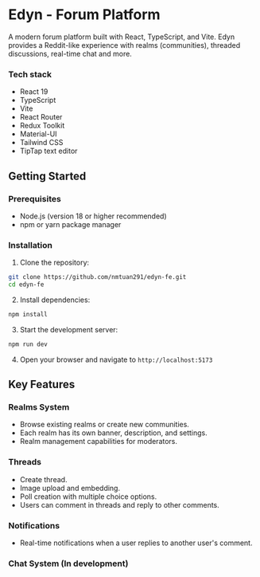 # Edyn - Forum Platform

A modern forum platform built with React, TypeScript, and Vite. Edyn provides a Reddit-like experience with realms (communities), threaded discussions, real-time chat and more.

### Tech stack
- React 19
- TypeScript
- Vite
- React Router
- Redux Toolkit
- Material-UI
- Tailwind CSS
- TipTap text editor


## Getting Started

### Prerequisites
- Node.js (version 18 or higher recommended)
- npm or yarn package manager

### Installation

1. Clone the repository:
```bash
git clone https://github.com/nmtuan291/edyn-fe.git
cd edyn-fe
```

2. Install dependencies:
```bash
npm install
```

3. Start the development server:
```bash
npm run dev
```

4. Open your browser and navigate to `http://localhost:5173`


## Key Features

### Realms System
- Browse existing realms or create new communities.
- Each realm has its own banner, description, and settings.
- Realm management capabilities for moderators.

### Threads
- Create thread.
- Image upload and embedding.
- Poll creation with multiple choice options.
- Users can comment in threads and reply to other comments.

### Notifications
- Real-time notifications when a user replies to another user's comment.

### Chat System (In development)

